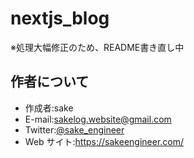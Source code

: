 # nextjs_blog

※処理大幅修正のため、README書き直し中

## 作者について

- 作成者:sake
- E-mail:sakelog.website@gmail.com
- Twitter:[@sake_engineer](https://twitter.com/sake_engineer)
- Web サイト:<https://sakeengineer.com/>
